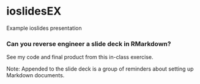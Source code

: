 # ioslidesEX
Example ioslides presentation

### Can you reverse engineer a slide deck in RMarkdown? 

See my code and final product from this in-class exercise. 

Note: Appended to the slide deck is a group of reminders about setting up Markdown documents.
